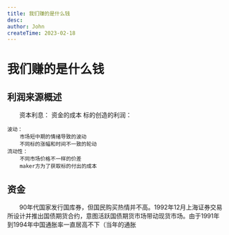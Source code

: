 ```yaml
---
title: 我们赚的是什么钱
desc: 
author: John
createTime: 2023-02-18
---
```


# 我们赚的是什么钱

## 利润来源概述
　　资本利息：
		资金的成本
	标的创造的利润：
		
	波动：
		市场短中期的情绪导致的波动
		不同标的涨幅和时间不一致的轮动
	流动性：
		不同市场价格不一样的价差
		maker方为了获取标的付出的成本

## 资金
　　90年代国家发行国库券，但国民购买热情并不高。1992年12月上海证券交易所设计并推出国债期货合约，意图活跃国债期货市场带动现货市场。由于1991年到1994年中国通胀率一直居高不下（当年的通胀
	
